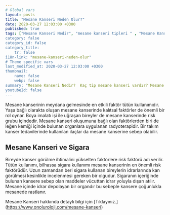 ```yaml
---
# Global vars
layout: posts
title: "Mesane Kanseri Neden Olur?"
date: 2020-03-27 12:03:00 +0300
published: true
tags: ["Mesane Kanseri Nedir", "mesane kanseri tipleri " , "Mesane Kanseri neden olur" , "Mesane kanseri ve sigara", "Mesane Kanseri belirti", "Mesane kanseri teşhis", "Mesane kanseri evre", "Mesane kanseri tedavi", "Mesane kanseri ameliyatı", "Mesane kanseri kapalı ameliyatı" , "Mesane kanseri açık ameliyatı" , "Radikal sistektomi nedir", "Radikal sistektomi ameliyatı", "Radikal sistektomi", "Mesane Kanseri" , Bağırsaktan mesane yapılması", "Yapay mesane" , "Yapay mesane ameliyatı" , "Mesane kanseri radyoterapi" , "Mesane kanseri kemoterapi" , "Mesane kanseri ameliyatı komplikasyonları", " Mesane kanseri yan etkileri"]
category: false
category_id: false
category_title:
    tr: false
i18n-link: "mesane-kanseri-neden-olur"
# Theme specific vars
last_modified_at: 2020-03-27 12:03:00 +0300
thumbnail:
    name: false
    webp: false
summary: "Mesane Kanseri Nedir?  Kaç tip mesane kanseri vardır? Mesane kanseri ve sigara? Mesane Kanseri belirtileri? Mesane kanseri teşhisi? Mesane kanseri evreleri? Mesane kanseri tedavisi, Mesane kanseri ameliyatı, Radikal sistektomi nedir? Radikal sistektomi ameliyatı nasıl yapılır? Bağırsaktan mesane yapılması, Yapay mesane"
youtubeId: false
---
```






Mesane kanserinin meydana gelmesinde en etkili faktör tütün kullanımıdır. Yaşa bağlı olarakta oluşan mesane kanserinde kalıtsal faktörler de önemli bir rol oynar. Boya imalatı işi ile uğraşan bireyler de mesane kanserinde risk grubu içindedir. Mesane kanseri oluşumuna bağlı olan faktörlerden biri de leğen kemiği içinde bulunan organlara uygulanan radyoterapidir. Bir takım kanser tedavilerinde kullanılan ilaçlar da mesane kanserine sebep olabilir.

## Mesane Kanseri ve Sigara

Bireyde kanser görülme ihtimalini yükselten faktörlere risk faktörü adı verilir. Tütün kullanımı, bilhassa sigara kullanımı mesane kanserinin en önemli risk faktörüdür. Uzun zamandan beri sigara kullanan bireylerin idrarlarında kan görülmesi kesinlikle incelenmesi gereken bir olgudur. Sigaranın içeriğinde bulunan kansere sebep olan maddeler vücuttan idrar yoluyla dışarı atılır. Mesane içinde idrar depolayan bir organdır bu sebeple kansere çoğunlukla mesanede rastlanır.



Mesane Kanseri hakkında detaylı bilgi için [Tıklayınız.] (https://www.onoluroloji.com/mesane-kanseri)
